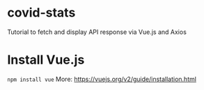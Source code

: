 # covid-stats
Tutorial to fetch and display API response via Vue.js and Axios

# Install Vue.js
```npm install vue```
More: https://vuejs.org/v2/guide/installation.html
